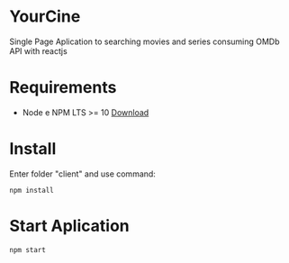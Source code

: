 # YourCine
Single Page Aplication to searching movies and series consuming OMDb API with reactjs

# Requirements
* Node e NPM LTS >= 10 [Download](https://nodejs.org/en/download/)

# Install
Enter folder "client" and use command: 
```
npm install
```

# Start Aplication
```
npm start
```
